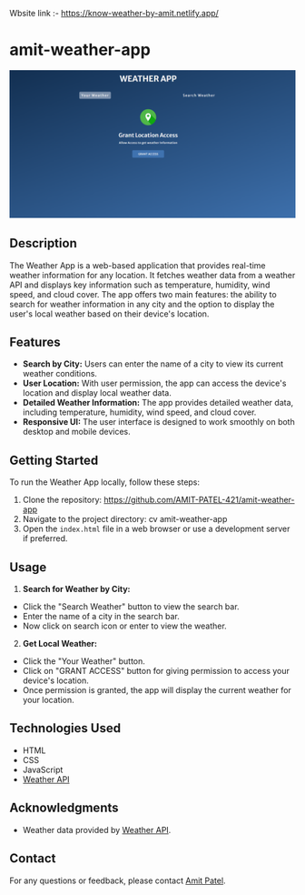 Wbsite link :- https://know-weather-by-amit.netlify.app/
# amit-weather-app

![Weather App Screenshot](assets/weather.png)


## Description
The Weather App is a web-based application that provides real-time weather information for any location. It fetches weather data from a weather API and displays key information such as temperature, humidity, wind speed, and cloud cover. The app offers two main features: the ability to search for weather information in any city and the option to display the user's local weather based on their device's location.

## Features
- **Search by City:** Users can enter the name of a city to view its current weather conditions.
- **User Location:** With user permission, the app can access the device's location and display local weather data.
- **Detailed Weather Information:** The app provides detailed weather data, including temperature, humidity, wind speed, and cloud cover.
- **Responsive UI:** The user interface is designed to work smoothly on both desktop and mobile devices.

## Getting Started
To run the Weather App locally, follow these steps:

1. Clone the repository: https://github.com/AMIT-PATEL-421/amit-weather-app
2. Navigate to the project directory: cv amit-weather-app
3. Open the `index.html` file in a web browser or use a development server if preferred.

## Usage
1. **Search for Weather by City:**
- Click the "Search Weather" button to view the search bar.
- Enter the name of a city in the search bar.
- Now click on search icon or enter to view the weather.

2. **Get Local Weather:**
- Click the "Your Weather" button.
- Click on "GRANT ACCESS" button for giving permission to access your device's location.
- Once permission is granted, the app will display the current weather for your location.

## Technologies Used
- HTML
- CSS
- JavaScript
- [Weather API](https://openweathermap.org/api)


## Acknowledgments
- Weather data provided by [Weather API](https://openweathermap.org/api).

## Contact
For any questions or feedback, please contact [Amit Patel](mailto:amitpatel04aug2002@gmail.com).



   
